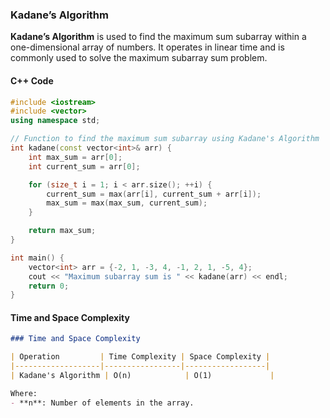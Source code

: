 ### Kadane’s Algorithm

**Kadane’s Algorithm** is used to find the maximum sum subarray within a one-dimensional array of numbers. It operates in linear time and is commonly used to solve the maximum subarray sum problem.

#### C++ Code

```cpp
#include <iostream>
#include <vector>
using namespace std;

// Function to find the maximum sum subarray using Kadane's Algorithm
int kadane(const vector<int>& arr) {
    int max_sum = arr[0];
    int current_sum = arr[0];

    for (size_t i = 1; i < arr.size(); ++i) {
        current_sum = max(arr[i], current_sum + arr[i]);
        max_sum = max(max_sum, current_sum);
    }

    return max_sum;
}

int main() {
    vector<int> arr = {-2, 1, -3, 4, -1, 2, 1, -5, 4};
    cout << "Maximum subarray sum is " << kadane(arr) << endl;
    return 0;
}
```

#### Time and Space Complexity

```markdown
### Time and Space Complexity

| Operation         | Time Complexity | Space Complexity |
|-------------------|-----------------|------------------|
| Kadane's Algorithm | O(n)            | O(1)             |

Where:
- **n**: Number of elements in the array.
```
